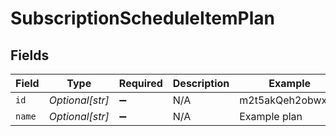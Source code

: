 # SubscriptionScheduleItemPlan


## Fields

| Field              | Type               | Required           | Description        | Example            |
| ------------------ | ------------------ | ------------------ | ------------------ | ------------------ |
| `id`               | *Optional[str]*    | :heavy_minus_sign: | N/A                | m2t5akQeh2obwxeU   |
| `name`             | *Optional[str]*    | :heavy_minus_sign: | N/A                | Example plan       |